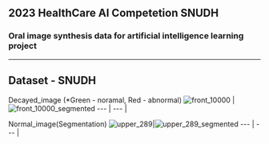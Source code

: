## 2023 HealthCare AI Competetion SNUDH 
### Oral image synthesis data for artificial intelligence learning project

---
Dataset - SNUDH 
---
Decayed_image (*Green - noramal, Red - abnormal)
![front_10000](https://github.com/2023HealthcareAI-SNUDH/Sampledata/assets/130969566/4e06bedc-d46f-4a22-8117-a389aa1babb2) |![front_10000_segmented](https://github.com/2023HealthcareAI-SNUDH/Sampledata/assets/130969566/847a420e-25f8-4747-8813-31ff5a375e6f)
--- | --- | 

Normal_image(Segmentation)
![upper_289](https://github.com/KeonhoChu/StudyIN/assets/130969566/62bbd7fa-edc6-40e5-b1ca-1b8272dea2a7)|![upper_289_segmented](https://github.com/KeonhoChu/StudyIN/assets/130969566/bee2ec62-af73-4675-add0-af0097b87e66)
--- | --- | 
